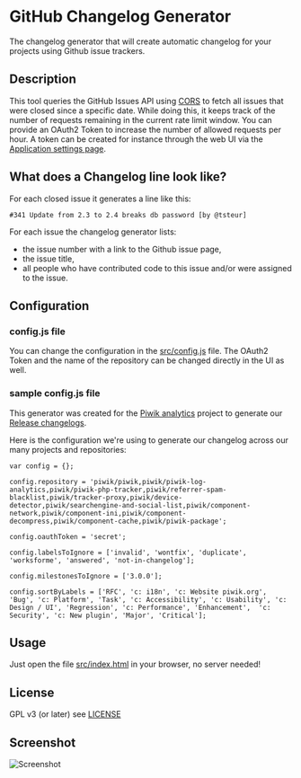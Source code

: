 # GitHub Changelog Generator

The changelog generator that will create automatic changelog for your projects using Github issue trackers.

## Description
This tool queries the GitHub Issues API using [CORS](http://en.wikipedia.org/wiki/Cross-origin_resource_sharing) to fetch all issues that were closed since a specific date.
While doing this, it keeps track of the number of requests remaining in the current rate limit window. 
You can provide an OAuth2 Token to increase the number of allowed requests per hour. 
A token can be created for instance through the web UI via the [Application settings page](https://github.com/settings/applications).


## What does a Changelog line look like?
For each closed issue it generates a line like this:

```
#341 Update from 2.3 to 2.4 breaks db password [by @tsteur]
```

For each issue the changelog generator lists:
* the issue number with a link to the Github issue page, 
* the issue title,
* all people who have contributed code to this issue and/or were assigned to the issue.

## Configuration

### config.js file
You can change the configuration in the [src/config.js](src/config.js) file.
The OAuth2 Token and the name of the repository can be changed directly in the UI as well.


### sample config.js file

This generator was created for the [Piwik analytics](http://piwik.org/) project to generate our [Release changelogs](http://piwik.org/changelog/).

Here is the configuration we're using to generate our changelog across our many projects and repositories:
    
    var config = {};
    
    config.repository = 'piwik/piwik,piwik/piwik-log-analytics,piwik/piwik-php-tracker,piwik/referrer-spam-blacklist,piwik/tracker-proxy,piwik/device-detector,piwik/searchengine-and-social-list,piwik/component-network,piwik/component-ini,piwik/component-decompress,piwik/component-cache,piwik/piwik-package';
    
    config.oauthToken = 'secret';
    
    config.labelsToIgnore = ['invalid', 'wontfix', 'duplicate', 'worksforme', 'answered', 'not-in-changelog'];
    
    config.milestonesToIgnore = ['3.0.0'];
    
    config.sortByLabels = ['RFC', 'c: i18n', 'c: Website piwik.org', 'Bug', 'c: Platform', 'Task', 'c: Accessibility', 'c: Usability', 'c: Design / UI', 'Regression', 'c: Performance', 'Enhancement',  'c: Security', 'c: New plugin', 'Major', 'Critical'];


## Usage

Just open the file [src/index.html](src/index.html) in your browser, no server needed!

## License

GPL v3 (or later) see [LICENSE](LICENSE)

## Screenshot

![Screenshot](https://raw.github.com/piwik/github-changelog-generator/master/screenshot.png)
